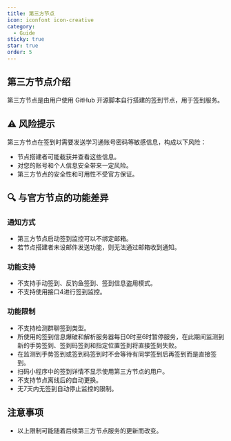 ```yaml
---
title: 第三方节点
icon: iconfont icon-creative
category:
  - Guide
sticky: true
star: true
order: 5
---
```


## 第三方节点介绍

第三方节点是由用户使用 GitHub 开源脚本自行搭建的签到节点，用于签到服务。

## ⚠️ 风险提示

第三方节点在签到时需要发送学习通账号密码等敏感信息，构成以下风险：

- 节点搭建者可能截获并查看这些信息。
- 对您的账号和个人信息安全带来一定风险。
- 第三方节点的安全性和可用性不受官方保证。

## 🔍 与官方节点的功能差异

### 通知方式

- 第三方节点启动签到监控可以不绑定邮箱。
- 若节点搭建者未设邮件发送功能，则无法通过邮箱收到通知。

### 功能支持

- 不支持手动签到、反钓鱼签到、签到信息盗用模式。
- 不支持使用接口4进行签到监控。

### 功能限制

- 不支持检测群聊签到类型。
- 所使用的签到信息爆破和解析服务器每日0时至6时暂停服务，在此期间监测到新的手势签到、签到码签到和指定位置签到将直接签到失败。
- 在监测到手势签到或签到码签到时不会等待有同学签到后再签到而是直接签到。
- 扫码小程序中的签到详情不显示使用第三方节点的用户。
- 不支持节点离线后的自动更换。
- 无7天内无签到自动停止监控的限制。

## 注意事项

- 以上限制可能随着后续第三方节点服务的更新而改变。

